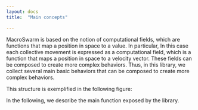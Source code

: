```yaml
---
layout: docs
title:  "Main concepts"

---
```


MacroSwarm is based on the notion of computational fields,
which are functions that map a position in space to a value.
In particular, In this case each collective movement is expressed as a computational field,
which is a function that maps a position in space to a velocity vector.
These fields can be composed to create more complex behaviors.
Thus, in this library, we collect several main basic behaviors that can be composed to create more complex behaviors.

This structure is exemplified in the following figure:

In the following, we describe the main function exposed by the library.
